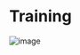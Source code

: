 # Training

![image](https://user-images.githubusercontent.com/5449746/145155402-035edeb6-28e0-445b-ad05-69446889bfcb.png)
